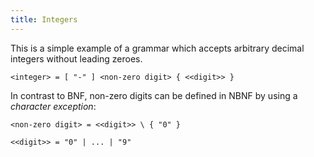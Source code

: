```yaml
---
title: Integers
---
```


This is a simple example of a grammar which accepts arbitrary decimal integers
without leading zeroes.

```nbnf
<integer> = [ "-" ] <non-zero digit> { <<digit>> }
```

In contrast to BNF, non-zero digits can be defined in NBNF by using a
_character exception_:

```nbnf
<non-zero digit> = <<digit>> \ { "0" }
```

```nbnf
<<digit>> = "0" | ... | "9"
```
